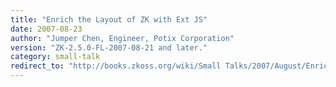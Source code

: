 ```yaml
---
title: "Enrich the Layout of ZK with Ext JS"
date: 2007-08-23
author: "Jumper Chen, Engineer, Potix Corporation"
version: "ZK-2.5.0-FL-2007-08-21 and later."
category: small-talk
redirect_to: "http://books.zkoss.org/wiki/Small Talks/2007/August/Enrich the Layout of ZK with Ext JS"
---
```

